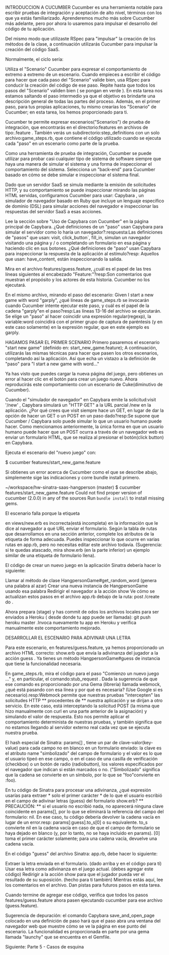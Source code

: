 INTRODUCCION A CUCUMBER
Cucumber es una herramienta notable para escribir pruebas de integración y aceptación de alto nivel, términos con los que ya estás familiarizado. Aprenderemos mucho más sobre Cucumber más adelante, pero por ahora lo usaremos para impulsar el desarrollo del código de tu aplicación.

Del mismo modo que utilizaste RSpec para "impulsar" la creación de los métodos de la clase, a continuación utilizarás Cucumber para impulsar la creación del código SaaS.

Normalmente, el ciclo sería:

Utiliza el "Scenario" Cucumber para expresar el comportamiento de extremo a extremo de un escenario.
Cuando empieces a escribir el código para hacer que cada paso del "Scenario" valide bien, usa RSpec para conducir la creación del código de ese paso.
Repite hasta que todos los pasos del "Scenario" validen bien ( se pongan en verde ).
En esta tarea nos estamos saltando el paso intermedio ya que el objetivo es brindarte una descripción general de todas las partes del proceso. Además, en el primer paso, para tus propias aplicaciones, tu mismo crearías los "Scenario" de Cucumber; en esta tarea, los hemos proporcionado para ti.

Cucumber te permite expresar escenarios("Scenarios") de prueba de integración, que encontrarás en el directorio:features  en archivos de tipo:.feature . También verás un subdirectorio:step_definitions  con un solo archivo:game_steps.rb, que contiene el código utilizado cuando se ejecuta cada "paso" en un escenario como parte de la prueba.

Como una herramienta de prueba de integración, Cucumber se puede utilizar para probar casi cualquier tipo de sistema de software siempre que haya una manera de simular el sistema y una forma de inspeccionar el comportamiento del sistema. Selecciona un "back-end" para Cucumber basado en cómo se debe simular e inspeccionar el sistema final.

Dado que un servidor SaaS se simula mediante la emisión de solicitudes HTTP, y su comportamiento se puede inspeccionar mirando las páginas HTML servidas, configuramos Cucumber para usar: Capybara , un simulador de navegador basado en Ruby que incluye un lenguaje específico de dominio (DSL) para simular acciones del navegador e inspeccionar las respuestas del servidor SaaS a esas acciones.


Lee la sección sobre "Uso de Capybara con Cucumber" en la página principal de Capybara. ¿Qué definiciones de un "paso" usan Capybara para simular el servidor como lo haría un navegador?:respuesta:Las definiciones de "pasos" que usan: visit, click_button`, fill_in, simulan un navegador visitando una página y / o completando un formulario en esa página y haciendo clic en sus botones.
¿Qué definiciones de "paso" usan Capybara para inspeccionar la respuesta de la aplicación al estímulo?resp: Aquellos que usan: have_content, están inspeccionando la salida.

Mira en el archivo features/guess.feature, ¿cuál es el papel de las tres líneas siguientes al encabezado "Feature:"?resp:Son comentarios que muestran el propósito y los actores de esta historia. Cucumber no los ejecutará.

En el mismo archivo, mirando el paso del escenario: Given I start a new game with word "garply", ¿qué líneas de game_steps.rb se invocarán cuando Cucumber intente ejecutar este paso, y cuál es el papel de la cadena "garply"en el paso?resp:Las líneas 13-16 del archivo se ejecutarán. Se elige un "paso" al hacer coincidir una expresión regular(regexp), la variable:word coincidirá con el primer grupo de captura de paréntesis (y en este caso solamente) en la expresión regular, que en este ejemplo es garply.

HAGAMOS PASAR EL PRIMER SCENARIO
Primero pasaremos el escenario "start new game" (definido en: start_new_game.feature); A continuación, utilizarás las mismas técnicas para hacer que pasen los otros escenarios, completando así la aplicación. Así que echa un vistazo a la definición de "paso" para "I start a new game with word..."

Ya has visto que puedes cargar la nueva página del juego, pero obtienes un error al hacer clic en el botón para crear un juego nuevo. Ahora reproducirás este comportamiento con un escenario de Cuke(diminutivo de Cucumber).


Cuando el "simulador de navegador" en Capybara emite la solicitud:visit '/new' , Capybara simulará un "HTTP GET" a la URL parcial /new en la aplicación. ¿Por qué crees que visit siempre hace un GET, en lugar de dar la opción de hacer un GET o un POST en un paso dado?resp:Se supone que Cucumber / Capybara solo puede simular lo que un usuario humano puede hacer. Como mencionamos anteriormente, la única forma en que un usuario humano puede hacer que un POST ocurra a través de un navegador web es enviar un formulario HTML, que se realiza al presionar el botón(click button) en Capybara.

Ejecuta el escenario del "nuevo juego" con:

$ cucumber features/start_new_game.feature

Si obtienes un error acerca de Cucumber como el que se describe abajo, simplemente sige las indicaciones y corre bundle install primero.

~/workspace/hw-sinatra-saas-hangperson (master) $ cucumber features/start_new_game.feature
Could not find proper version of cucumber (2.0.0) in any of the sources
Run `bundle install` to install missing gems.

El escenario falla porque la etiqueta <form> en views/new.erb es incorrecta(está incompleta) en la información que le dice al navegador a qué URL enviar el formulario. Según la tabla de rutas que desarrollamos en una sección anterior, complete los  atributos de la etiqueta <form> de forma adecuada. Puedes inspeccionar lo que ocurre en varias rutas en app.rb, pero no necesitas editar este archivo todavía. (Sugerencia: si te quedas atascado, mira show.erb (en la parte inferior) un ejemplo similar de una etiqueta de formulario llena).

El código de crear un nuevo juego en la aplicación Sinatra debería hacer lo siguiente:

Llamar al método de clase HangpersonGame#get_random_word (genera una palabra al azar)
Crear una nueva instancia de HangpersonGame usando esa palabra
Redirigir el navegador a la acción show
Ve cómo se actualizan estos pasos en el archivo app.rb debajo de la ruta: post /create do .

Ahora prepara (stage) y  has commit de odos los archivos  locales para ser enviados a  Heroku ( desde donde tu app puede ser llamada): git push heroku master .Invoca nuevamente tu app en Heroku y verifica manualmente este comportamiento mejorado.



DESARROLLAR EL ESCENARIO PARA ADIVINAR UNA LETRA

Para este escenario, en features/guess.feature, ya hemos proporcionado un archivo HTML correcto: show.erb   que envía la adivinanza del jugador a la acción guess . Ya tienes un método HangpersonGame#guess  de instancia que tiene la funcionalidad necesaria.


En game_steps.rb, mira el código para el paso "Comienzo un nuevo juego ..." y, en particular, el comando:stub_request . Dada la sugerencia de que ese comando es proporcionado por una Gema (librería) llamada webmock, ¿qué está pasando con esa línea y por qué es necesaria? (Use Google si es necesario).resp:Webmock permite que nuestras pruebas "intercepten" las solicitudes HTTP ** procedentes de ** nuestra aplicación y se dirijan a otro servicio. En este caso, está interceptando la solicitud POST (la misma que hizo manualmente con curl en una parte anterior de la asignación) y simulando el valor de respuesta. Esto nos permite aplicar el comportamiento determinista de nuestras pruebas, y también significa que no estamos llegando al servidor externo real cada vez que se ejecuta nuestra prueba.

El hash especial de Sinatra: params[] , tiene un par de clave-valor(key-value) para cada campo no en blanco en un formulario enviado: la clave es el atributo name  "simbolizado" del campo de formulario y el valor es lo que el usuario tipeó en ese campo, o en el caso de una casilla de verificación (checkbox) o un botón de radio (radiobutton), los valores especificados por el navegador que indican si están marcados o no. ("Simbolizado" significa que la cadena se convierte en un símbolo, por lo que se "foo"convierte en :foo).

En tu código de Sinatra para procesar una adivinanza, ¿qué expresión usarías para extraer * solo el primer carácter * de lo que el usuario escribió en el campo de adivinar letras (guess) del formulario show.erb? ** PRECAUCIÓN: ** si el usuario no escribió nada, no aparecerá ninguna clave coincidente en params[], por lo que se eliminará la referencia del campo del formulario: nil. En ese caso, tu código debería devolver la cadena vacía en lugar de un error.resp: params[:guess].to_s[0] o su equivalente. to_s convierte nil en la cadena vacía en caso de que el campo de formulario se haya dejado en blanco (y, por lo tanto, no se haya incluido en params). [0] toma el primer carácter solamente; para una cadena vacía, devuelve una cadena vacía.

En el código "guess"  del archivo Sinatra: app.rb, debe hacer lo siguiente:

Extraer la letra enviada en el formulario. (dado arriba y en el código para tí)
Usar esa letra como adivinanza en el juego actual. (debes agregar este código)
Redirigir a la acción show  para que el jugador pueda ver el resultado de su suposición. (hecho para ti también)
Mientras estás aquí, lee los comentarios en el archivo. Dan pistas para futuros pasos en esta tarea.

Cuando termine de agregar ese código, verifica que todos los pasos features/guess.feature ahora pasen ejecutando cucumber  para ese archivo (guess.feature).

Sugerencia de depuración: el comando Capybara save_and_open_page colocado en una definición de paso hará que el paso abra una ventana del navegador web que muestre cómo se ve la página en ese punto del escenario. La funcionalidad es proporcionada en parte por una gema llamada "launchy" que se encuentra en el Gemfile.

Siguiente: Parte 5 - Casos de esquina
